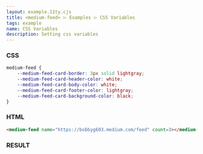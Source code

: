 ```yaml
---
layout: example.11ty.cjs
title: <medium-feed> ⌲ Examples ⌲ CSS Variables
tags: example
name: CSS Variables
description: Setting css variables
---
```


<h3>CSS</h3>

```css
medium-feed {
    --medium-feed-card-border: 3px solid lightgray;
    --medium-feed-card-header-color: white;
    --medium-feed-card-body-color: white;
    --medium-feed-card-footer-color: lightgray;
    --medium-feed-card-background-color: black;
}
```

<h3>HTML</h3>

```html
<medium-feed name="https://bobbyg603.medium.com/feed" count=3></medium-feed>
```

<h3>RESULT</h3>

<style>
medium-feed {
    --medium-feed-card-border: 3px solid lightgray;
    --medium-feed-card-header-color: white;
    --medium-feed-card-body-color: white;
    --medium-feed-card-footer-color: lightgray;
    --medium-feed-card-background-color: black;
    --medium-feed-card-border-radius: 10px;
}
</style>
<medium-feed url="https://bobbyg603.medium.com/feed" count=3></medium-feed>

